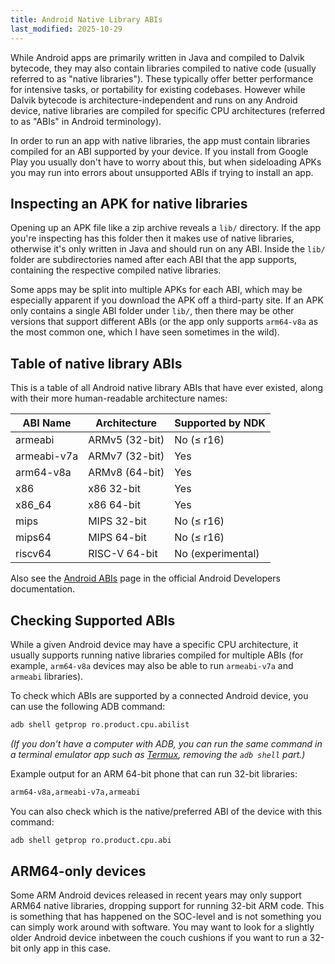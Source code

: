 ```yaml
---
title: Android Native Library ABIs
last_modified: 2025-10-29
---
```


While Android apps are primarily written in Java and compiled to Dalvik bytecode, they may also contain libraries compiled to native code (usually referred to as "native libraries"). These typically offer better performance for intensive tasks, or portability for existing codebases. However while Dalvik bytecode is architecture-independent and runs on any Android device, native libraries are compiled for specific CPU architectures (referred to as "ABIs" in Android terminology).

In order to run an app with native libraries, the app must contain libraries compiled for an ABI supported by your device. If you install from Google Play you usually don't have to worry about this, but when sideloading APKs you may run into errors about unsupported ABIs if trying to install an app.

<!--more-->

## Inspecting an APK for native libraries
Opening up an APK file like a zip archive reveals a `lib/` directory. If the app you're inspecting has this folder then it makes use of native libraries, otherwise it's only written in Java and should run on any ABI. Inside the `lib/` folder are subdirectories named after each ABI that the app supports, containing the respective compiled native libraries.

Some apps may be split into multiple APKs for each ABI, which may be especially apparent if you download the APK off a third-party site. If an APK only contains a single ABI folder under `lib/`, then there may be other versions that support different ABIs (or the app only supports `arm64-v8a` as the most common one, which I have seen sometimes in the wild).

## Table of native library ABIs
This is a table of all Android native library ABIs that have ever existed, along with their more human-readable architecture names:

| ABI Name    | Architecture   | Supported by NDK  |
| ----------- | -------------- | ----------------- |
| armeabi     | ARMv5 (32-bit) | No (≤ r16)        |
| armeabi-v7a | ARMv7 (32-bit) | Yes               |
| arm64-v8a   | ARMv8 (64-bit) | Yes               |
| x86         | x86 32-bit     | Yes               |
| x86_64      | x86 64-bit     | Yes               |
| mips        | MIPS 32-bit    | No (≤ r16)        |
| mips64      | MIPS 64-bit    | No (≤ r16)        |
| riscv64     | RISC-V 64-bit  | No (experimental) |

Also see the [Android ABIs](https://developer.android.com/ndk/guides/abis) page in the official Android Developers documentation.

## Checking Supported ABIs
While a given Android device may have a specific CPU architecture, it usually supports running native libraries compiled for multiple ABIs (for example, `arm64-v8a` devices may also be able to run `armeabi-v7a` and `armeabi` libraries).

To check which ABIs are supported by a connected Android device, you can use the following ADB command:

```bash
adb shell getprop ro.product.cpu.abilist
```

*(If you don't have a computer with ADB, you can run the same command in a terminal emulator app such as [Termux](https://f-droid.org/packages/com.termux/), removing the `adb shell` part.)*

Example output for an ARM 64-bit phone that can run 32-bit libraries:

```bash
arm64-v8a,armeabi-v7a,armeabi
```

You can also check which is the native/preferred ABI of the device with this command:

```bash
adb shell getprop ro.product.cpu.abi
```

## ARM64-only devices
Some ARM Android devices released in recent years may only support ARM64 native libraries, dropping support for running 32-bit ARM code. This is something that has happened on the SOC-level and is not something you can simply work around with software. You may want to look for a slightly older Android device inbetween the couch cushions if you want to run a 32-bit only app in this case.
